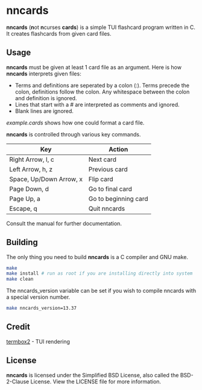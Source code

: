 # nncards
**nncards** (**n**ot **n**curses **cards**) is a simple TUI flashcard program
written in C. It creates flashcards from given card files.

## Usage
**nncards** must be given at least 1 card file as an argument. Here is how
**nncards** interprets given files:

* Terms and definitions are seperated by a colon (:). Terms precede the colon,
definitions follow the colon. Any whitespace between the colon and definition
is ignored.
* Lines that start with a # are interpreted as comments and ignored.
* Blank lines are ignored.

*example.cards* shows how one could format a card file.

**nncards** is controlled through various key commands.

| Key                     | Action               |
| ----------------------- | -------------------- |
| Right Arrow, l, c       | Next card            |
| Left Arrow, h, z        | Previous card        |
| Space, Up/Down Arrow, x | Flip card            |
| Page Down, d            | Go to final card     |
| Page Up, a              | Go to beginning card |
| Escape, q               | Quit nncards         |

Consult the manual for further documentation.

## Building

The only thing you need to build **nncards** is a C compiler and GNU make.

```bash
make
make install # run as root if you are installing directly into system
make clean
```
The nncards_version variable can be set if you wish to compile nncards with a
special version number.

```bash
make nncards_version=13.37
```

## Credit
[termbox2](https://github.com/termbox/termbox2) - TUI rendering

## License
**nncards** is licensed under the Simplified BSD License, also called the 
BSD-2-Clause License. View the LICENSE file for more information.
